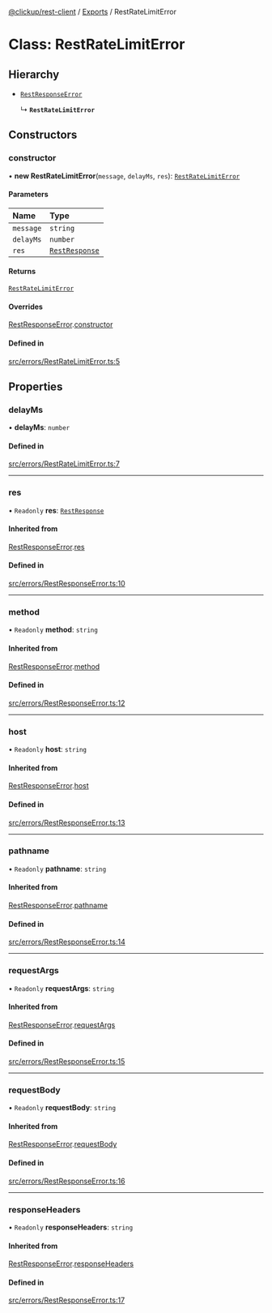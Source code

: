 [@clickup/rest-client](../README.md) / [Exports](../modules.md) / RestRateLimitError

# Class: RestRateLimitError

## Hierarchy

- [`RestResponseError`](RestResponseError.md)

  ↳ **`RestRateLimitError`**

## Constructors

### constructor

• **new RestRateLimitError**(`message`, `delayMs`, `res`): [`RestRateLimitError`](RestRateLimitError.md)

#### Parameters

| Name | Type |
| :------ | :------ |
| `message` | `string` |
| `delayMs` | `number` |
| `res` | [`RestResponse`](RestResponse.md) |

#### Returns

[`RestRateLimitError`](RestRateLimitError.md)

#### Overrides

[RestResponseError](RestResponseError.md).[constructor](RestResponseError.md#constructor)

#### Defined in

[src/errors/RestRateLimitError.ts:5](https://github.com/clickup/rest-client/blob/master/src/errors/RestRateLimitError.ts#L5)

## Properties

### delayMs

• **delayMs**: `number`

#### Defined in

[src/errors/RestRateLimitError.ts:7](https://github.com/clickup/rest-client/blob/master/src/errors/RestRateLimitError.ts#L7)

___

### res

• `Readonly` **res**: [`RestResponse`](RestResponse.md)

#### Inherited from

[RestResponseError](RestResponseError.md).[res](RestResponseError.md#res)

#### Defined in

[src/errors/RestResponseError.ts:10](https://github.com/clickup/rest-client/blob/master/src/errors/RestResponseError.ts#L10)

___

### method

• `Readonly` **method**: `string`

#### Inherited from

[RestResponseError](RestResponseError.md).[method](RestResponseError.md#method)

#### Defined in

[src/errors/RestResponseError.ts:12](https://github.com/clickup/rest-client/blob/master/src/errors/RestResponseError.ts#L12)

___

### host

• `Readonly` **host**: `string`

#### Inherited from

[RestResponseError](RestResponseError.md).[host](RestResponseError.md#host)

#### Defined in

[src/errors/RestResponseError.ts:13](https://github.com/clickup/rest-client/blob/master/src/errors/RestResponseError.ts#L13)

___

### pathname

• `Readonly` **pathname**: `string`

#### Inherited from

[RestResponseError](RestResponseError.md).[pathname](RestResponseError.md#pathname)

#### Defined in

[src/errors/RestResponseError.ts:14](https://github.com/clickup/rest-client/blob/master/src/errors/RestResponseError.ts#L14)

___

### requestArgs

• `Readonly` **requestArgs**: `string`

#### Inherited from

[RestResponseError](RestResponseError.md).[requestArgs](RestResponseError.md#requestargs)

#### Defined in

[src/errors/RestResponseError.ts:15](https://github.com/clickup/rest-client/blob/master/src/errors/RestResponseError.ts#L15)

___

### requestBody

• `Readonly` **requestBody**: `string`

#### Inherited from

[RestResponseError](RestResponseError.md).[requestBody](RestResponseError.md#requestbody)

#### Defined in

[src/errors/RestResponseError.ts:16](https://github.com/clickup/rest-client/blob/master/src/errors/RestResponseError.ts#L16)

___

### responseHeaders

• `Readonly` **responseHeaders**: `string`

#### Inherited from

[RestResponseError](RestResponseError.md).[responseHeaders](RestResponseError.md#responseheaders)

#### Defined in

[src/errors/RestResponseError.ts:17](https://github.com/clickup/rest-client/blob/master/src/errors/RestResponseError.ts#L17)
